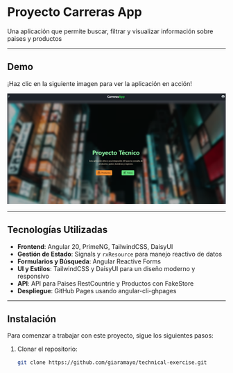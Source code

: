 # Proyecto Carreras App

Una aplicación que permite buscar, filtrar y visualizar información sobre paises y productos  

---

## Demo

¡Haz clic en la siguiente imagen para ver la aplicación en acción!  

[![Demo](https://github.com/giaramayo/technical-exercise/blob/main/assets/demo.png)](https://giaramayo.github.io/technical-exercise/)

---

## Tecnologías Utilizadas

- **Frontend**: Angular 20, PrimeNG, TailwindCSS, DaisyUI  
- **Gestión de Estado**: Signals y `rxResource` para manejo reactivo de datos  
- **Formularios y Búsqueda**: Angular Reactive Forms  
- **UI y Estilos**: TailwindCSS y DaisyUI para un diseño moderno y responsivo  
- **API**: API para Paises RestCountrie y Productos con FakeStore
- **Despliegue**: GitHub Pages usando angular-cli-ghpages  

---

## Instalación

Para comenzar a trabajar con este proyecto, sigue los siguientes pasos:

1. Clonar el repositorio:
   ```bash
   git clone https://github.com/giaramayo/technical-exercise.git
